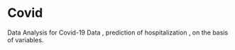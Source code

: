 # Covid
Data Analysis for Covid-19 Data , prediction of hospitalization , on the basis of variables.
